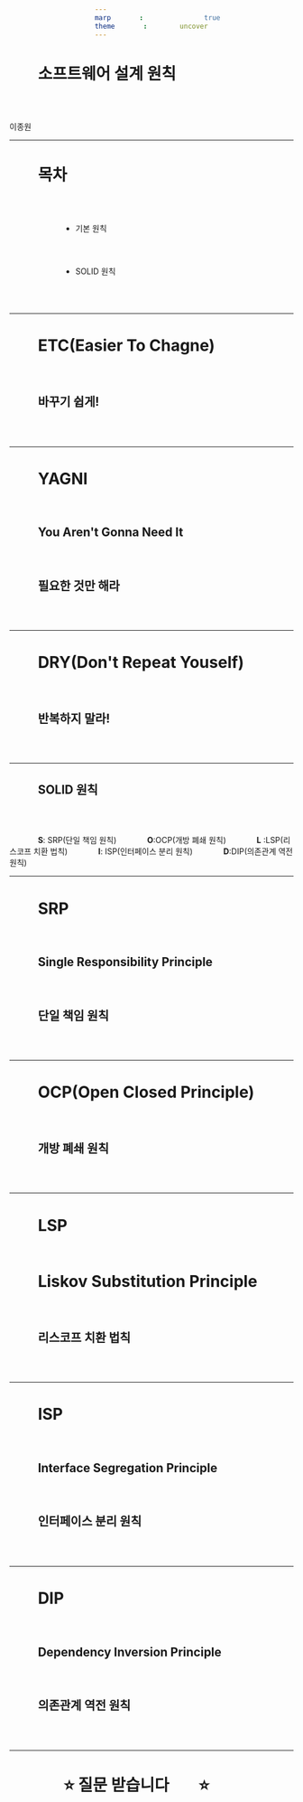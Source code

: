 ```yaml
---
marp: true
theme: uncover
---
```


# 소프트웨어 설계 원칙
이종원

---
<style scoped>
  * {
    margin-bottom: 13%;
  }
</style>
# 목차 

* 기본 원칙
* SOLID 원칙

---

# ETC(Easier To Chagne)
## 바꾸기 쉽게!

---

# YAGNI
## You Aren't Gonna Need It
## 필요한 것만 해라

---

# DRY(Don't Repeat Youself)
## 반복하지 말라!

---
<style scoped>
          * {
            text-align: left;
            margin-left: 10%;
          }
</style>
## SOLID 원칙

  
**S**: SRP(단일 책임 원칙)
**O**:OCP(개방 폐쇄 원칙) 
**L** :LSP(리스코프 치환 법칙)
**I**:   ISP(인터페이스 분리 원칙)
**D**:DIP(의존관계 역전 원칙)

---
# SRP
## Single Responsibility Principle
## 단일 책임 원칙

---

# OCP(Open Closed Principle)
## 개방 폐쇄 원칙

---

# LSP
# Liskov Substitution Principle
## 리스코프 치환 법칙

---

# ISP
## Interface Segregation Principle
## 인터페이스 분리 원칙

---

# DIP
## Dependency Inversion Principle
## 의존관계 역전 원칙

---


# :star: 질문 받습니다 :star:

